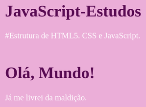 # JavaScript-Estudos
#Estrutura de HTML5. CSS e JavaScript.

<!DOCTYPE html>
<html lang="pt-br"> 
<head>
    <meta charset="UTF-8">
    <meta http-equiv="X-UA-Compatible" content="IE=edge">
    <meta name="viewport" content="width=device-width, initial-scale=1.0">
    <title>Meu Primeiro Programa</title>
    <style>
            body {
                background-color: rgb(235, 174, 216);
                color: white;
                font: normal 20pt Ariel;
            }
            h1 {
                color: rgb(88, 10, 82)
            }
    </style>
</head>
<body>
   <h1> Olá, Mundo!</h1>
   <p>Já me livrei da maldição.</p>
   <script>
       //Podemos colocar comentários de uma linha no JS, tudo que ficar dentro do // será considerado um comnetário//
       /*Podemos colocar comentários de mais de uma linha no JS,
       dessa forma tudo que ficar dentro /* será considerado um comentário*/
       window.alert('Minha primeira mensagem.') //Botão de alerta//
       window.confirm('Está gostando de JS?') //Botão de alerta ok ou cancelar//
       window.prompt('Qual é seu nome?') //Botão de alerta para colocar o nome//
   </script>
</body>
</html>
